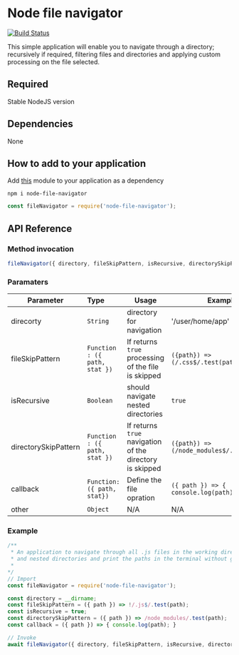 # Node file navigator
[![Build Status](https://api.travis-ci.com/theekshanawj/node-file-navigator.svg?branch=master)](https://api.travis-ci.com/theekshanawj/node-file-navigator)

This simple application will enable you to navigate through a directory; recursively if required, filtering files and directories and applying custom processing on the file selected.



## Required 

Stable NodeJS version

## Dependencies

None

## How to add to your application

Add [this](https://www.npmjs.com/package/node-file-navigator) module to your application as a dependency

```
npm i node-file-navigator
```

```javascript
const fileNavigator = require('node-file-navigator');
```

## API Reference

### Method invocation

```javascript
fileNavigator({ directory, fileSkipPattern, isRecursive, directorySkipPattern, callback, ...other })
```

### Paramaters

Parameter | Type | Usage | Example
--- | :--- | --- | --- | 
direcorty | `String` | directory for navigation | '/user/home/app'
fileSkipPattern | `Function : ({ path, stat })` | If returns `true` processing of the file is skipped | `({path}) => (/.css$/.test(path))`
isRecursive | `Boolean` | should navigate nested directories | `true`
directorySkipPattern | `Function : ({ path, stat })` | If returns `true` navigation of the directory is skipped | `({path}) => (/node_modules$/.test(path))`
callback | `Function: ({ path, stat})` | Define the file opration | `({ path }) => { console.log(path); }`
other | `Object` | N/A | N/A

### Example

```javascript
/**
 * An application to navigate through all .js files in the working directory
 * and nested directories and print the paths in the terminal without going through node_modules folder.
 *
*/
// Import 
const fileNavigator = require('node-file-navigator');

const directory = __dirname;
const fileSkipPattern = ({ path }) => !/.js$/.test(path);
const isRecursive = true;
const directorySkipPattern = ({ path }) => /node_modules/.test(path);
const callback = ({ path }) => { console.log(path); }

// Invoke
await fileNavigator({ directory, fileSkipPattern, isRecursive, directorySkipPattern, callback });

```
